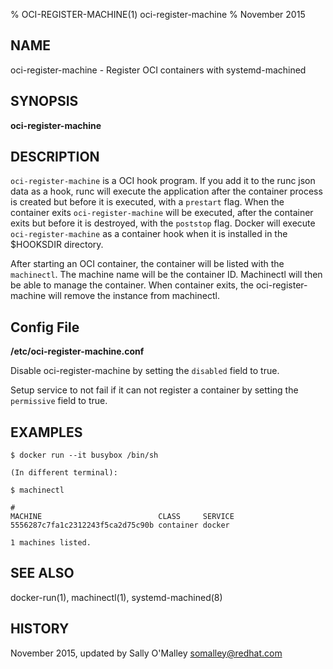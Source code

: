 % OCI-REGISTER-MACHINE(1) oci-register-machine
% November 2015
## NAME
oci-register-machine - Register OCI containers with systemd-machined

## SYNOPSIS

**oci-register-machine**

## DESCRIPTION

`oci-register-machine` is a OCI hook program. If you add it to the runc json data
as a hook, runc will execute the application after the container process is created but before it is executed, with a `prestart` flag.  When the container exits
`oci-register-machine` will be executed, after the container exits but before it is destroyed, with the `poststop` flag.  Docker will execute `oci-register-machine` as a container hook when it is installed in the $HOOKSDIR directory.

After starting an OCI container, the container will be listed with the `machinectl`.  The machine name will be the container ID.  Machinectl will then be able
to manage the container. When container exits, the oci-register-machine will remove the instance from machinectl.

## Config File

**/etc/oci-register-machine.conf**

Disable oci-register-machine by setting the `disabled` field to true.

Setup service to not fail if it can not register a container by setting the `permissive` field to true.

## EXAMPLES

	$ docker run --it busybox /bin/sh

	(In different terminal):
	
	$ machinectl


```
#
MACHINE                          CLASS     SERVICE
5556287c7fa1c2312243f5ca2d75c90b container docker 

1 machines listed.

``` 

## SEE ALSO

docker-run(1), machinectl(1), systemd-machined(8)

## HISTORY
November 2015, updated by Sally O'Malley <somalley@redhat.com>
